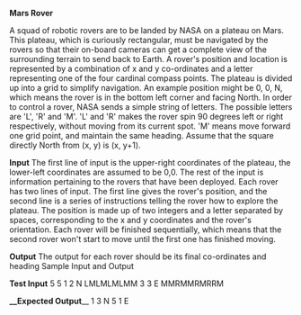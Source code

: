 **Mars Rover**

A squad of robotic rovers are to be landed by NASA on a plateau on Mars. This plateau, which is curiously rectangular,
must be navigated by the rovers so that their on-board cameras can get a complete view of the surrounding terrain to
send back to Earth. A rover's position and location is represented by a combination of x and y co-ordinates and a letter
representing one of the four cardinal compass points. The plateau is divided up into a grid to simplify navigation. An
example position might be 0, 0, N, which means the rover is in the bottom left corner and facing North. In order to
control a rover, NASA sends a simple string of letters. The possible letters are 'L', 'R' and 'M'. 'L' and 'R' makes the
rover spin 90 degrees left or right respectively, without moving from its current spot. 'M' means move forward one grid
point, and maintain the same heading. Assume that the square directly North from (x, y) is (x, y+1).

**Input**
The first line of input is the upper-right coordinates of the plateau, the lower-left coordinates are assumed to be 0,0.
The rest of the input is information pertaining to the rovers that have been deployed. Each rover has two lines of
input. The first line gives the rover's position, and the second line is a series of instructions telling the rover how
to explore the plateau. The position is made up of two integers and a letter separated by spaces, corresponding to the x
and y coordinates and the rover's orientation. Each rover will be finished sequentially, which means that the second
rover won't start to move until the first one has finished moving.

**Output**
The output for each rover should be its final co-ordinates and heading Sample Input and Output

**Test Input**
5 5
1 2 N
LMLMLMLMM
3 3 E
MMRMMRMRRM

**__Expected Output**__
1 3 N
5 1 E
